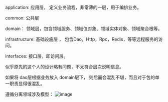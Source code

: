 application: 应用层， 定义业务流程，非常薄的一层，用于编排业务。

common: 公共层

domain： 领域层，包含领域服务、领域值对象、领域实体对象、领域聚合根等。

infrastructure: 基础设施层 ， 包含Dao，Http，Rpc，Redis，等等远程服务的访问。

interfaces: 接口层，即访问层。


似乎原先的这个人的设计略有问题，不太符合层次说明信息。

如果将 dao层根据业务放入 domain层下， 则后面会混乱不堪，而且对于包的单一职责显得很混乱。

遵循分离领域涉及模型：
![image](https://i.loli.net/2021/07/28/ltKk4qpgyQscB2D.png)
